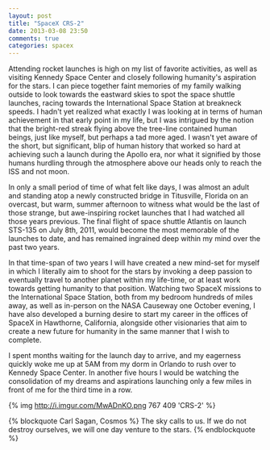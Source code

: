 ```yaml
---
layout: post
title: "SpaceX CRS-2"
date: 2013-03-08 23:50
comments: true
categories: spacex
---
```

Attending rocket launches is high on my list of favorite activities, as well as visiting Kennedy Space Center and closely following humanity's aspiration for the stars.
I can piece together faint memories of my family walking outside to look towards the eastward skies to spot the space shuttle launches, racing towards the International
Space Station at breakneck speeds. I hadn't yet realized what exactly I was looking at in terms of human achievement in that early point in my life, but I was intrigued by
the notion that the bright-red streak flying above the tree-line contained human beings, just like myself, but perhaps a tad more aged. I wasn't yet aware of the short, but
significant, blip of human history that worked so hard at achieving such a launch during the Apollo era, nor what it signified by those humans hurdling through the atmosphere
above our heads only to reach the ISS and not moon.

In only a small period of time of what felt like days, I was almost an adult and standing atop a newly constructed bridge in Titusville, Florida on an overcast, but warm,
summer afternoon to witness what would be the last of those strange, but awe-inspiring rocket launches that I had watched all those years previous. The final flight of
space shuttle Atlantis on launch STS-135 on July 8th, 2011, would become the most memorable of the launches to date, and has remained ingrained deep within my mind over the past
two years.

In that time-span of two years I will have created a new mind-set for myself in which I literally aim to shoot for the stars by invoking a deep passion to eventually travel to
another planet within my life-time, or at least work towards getting humanity to that position. Watching two SpaceX missions to the International Space Station, both from my bedroom
hundreds of miles away, as well as in-person on the NASA Causeway one October evening, I have also developed a burning desire to start my career in the offices of SpaceX in
Hawthorne, California, alongside other visionaries that aim to create a new future for humanity in the same manner that I wish to complete.

I spent months waiting for the launch day to arrive, and my eagerness quickly woke me up at 5AM from my dorm in Orlando to rush over to Kennedy Space Center. In another five hours I
would be watching the consolidation of my dreams and aspirations launching only a few miles in front of me for the third time in a row.

{% img http://i.imgur.com/MwADnKO.png 767 409 'CRS-2' %}

{% blockquote Carl Sagan, Cosmos %}
The sky calls to us. If we do not destroy ourselves, we will one day venture to the stars.
{% endblockquote %}
